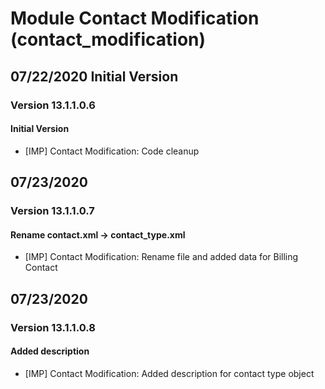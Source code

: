 # Module Contact Modification (contact_modification)

## 07/22/2020 Initial Version
### Version 13.1.1.0.6
#### Initial Version
- [IMP] Contact Modification: Code cleanup

## 07/23/2020
### Version 13.1.1.0.7
#### Rename contact.xml -> contact_type.xml
- [IMP] Contact Modification: Rename file and added data for Billing Contact

## 07/23/2020
### Version 13.1.1.0.8
#### Added description
- [IMP] Contact Modification: Added description for contact type object
